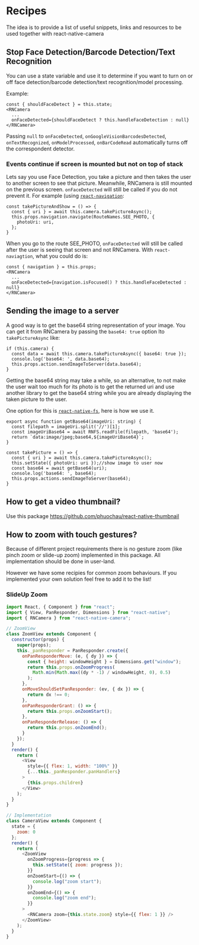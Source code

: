 # Recipes

The idea is to provide a list of useful snippets, links and resources to be used together with react-native-camera

## Stop Face Detection/Barcode Detection/Text Recognition

You can use a state variable and use it to determine if you want to turn on or off face detection/barcode detection/text recognition/model processing.

Example:
```
const { shouldFaceDetect } = this.state;
<RNCamera
  ...
  onFaceDetected={shouldFaceDetect ? this.handleFaceDetection : null}
</RNCamera>
```

Passing `null` to `onFaceDetected`, `onGoogleVisionBarcodesDetected`, `onTextRecognized`, `onModelProcessed`, `onBarCodeRead` automatically turns off the correspondent detector.

### Events continue if screen is mounted but not on top of stack

Lets say you use Face Detection, you take a picture and then takes the user to another screen to see that picture. Meanwhile, RNCamera is still mounted on the previous screen. `onFaceDetected` will still be called if you do not prevent it. For example (using [`react-navigation`](https://github.com/react-navigation/react-navigation):

```
const takePictureAndShow = () => {
  const { uri } = await this.camera.takePictureAsync();
  this.props.navigation.navigate(RouteNames.SEE_PHOTO, {
    photoUri: uri,
  };
}
```

When you go to the route SEE_PHOTO, `onFaceDetected` will still be called after the user is seeing that screen and not RNCamera. With `react-naviagtion`, what you could do is:

```
const { navigation } = this.props;
<RNCamera
  ...
  onFaceDetected={navigation.isFocused() ? this.handleFaceDetected : null}
</RNCamera>
```

## Sending the image to a server

A good way is to get the base64 string representation of your image. You can get it from RNCamera by passing the `base64: true` option lto `takePictureAsync` like:
```
if (this.camera) {
  const data = await this.camera.takePictureAsync({ base64: true });
  console.log('base64: ', data.base64);
  this.props.action.sendImageToServer(data.base64);
}
```

Getting the base64 string may take a while, so an alternative, to not make the user wait too much for its photo is to get the returned uri and use another library to get the base64 string while you are already displaying the taken picture to the user.

One option for this is [`react-native-fs`](https://github.com/itinance/react-native-fs), here is how we use it.

```
export async function getBase64(imageUri: string) {
  const filepath = imageUri.split('//')[1];
  const imageUriBase64 = await RNFS.readFile(filepath, 'base64');
  return `data:image/jpeg;base64,${imageUriBase64}`;
}

const takePicture = () => {
  const { uri } = await this.camera.takePictureAsync();
  this.setState({ photoUri: uri });//show image to user now
  const base64 = await getBase64(uri);
  console.log('base64: ', base64);
  this.props.actions.sendImageToServer(base64);
}
```

## How to get a video thumbnail?

Use this package https://github.com/phuochau/react-native-thumbnail


## How to zoom with touch gestures?

Because of different project requirements there is no gesture zoom (like pinch zoom or slide-up zoom) implemented in this  package. All implementation should be done in user-land.

However we have some recipies for common zoom behaviours. If you implemented your own solution feel free to add it to the list!

### SlideUp Zoom

```js
import React, { Component } from "react";
import { View, PanResponder, Dimensions } from "react-native";
import { RNCamera } from "react-native-camera";

// ZoomView
class ZoomView extends Component {
  constructor(props) {
    super(props);
    this._panResponder = PanResponder.create({
      onPanResponderMove: (e, { dy }) => {
        const { height: windowHeight } = Dimensions.get("window");
        return this.props.onZoomProgress(
          Math.min(Math.max((dy * -1) / windowHeight, 0), 0.5)
        );
      },
      onMoveShouldSetPanResponder: (ev, { dx }) => {
        return dx !== 0;
      },
      onPanResponderGrant: () => {
        return this.props.onZoomStart();
      },
      onPanResponderRelease: () => {
        return this.props.onZoomEnd();
      }
    });
  }
  render() {
    return (
      <View
        style={{ flex: 1, width: "100%" }}
        {...this._panResponder.panHandlers}
      >
        {this.props.children}
      </View>
    );
  }
}

// Implementation
class CameraView extends Component {
  state = {
    zoom: 0
  };
  render() {
    return (
      <ZoomView
        onZoomProgress={progress => {
          this.setState({ zoom: progress });
        }}
        onZoomStart={() => {
          console.log("zoom start");
        }}
        onZoomEnd={() => {
          console.log("zoom end");
        }}
      >
        <RNCamera zoom={this.state.zoom} style={{ flex: 1 }} />
      </ZoomView>
    );
  }
}

```
